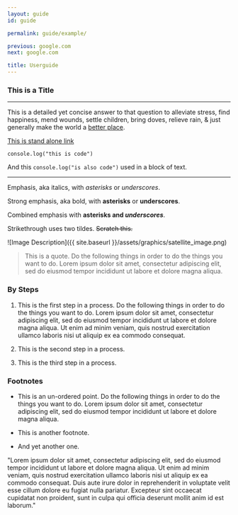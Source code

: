 ```yaml
---
layout: guide
id: guide

permalink: guide/example/

previous: google.com
next: google.com

title: Userguide
---
```


### This is a Title

---

This is a detailed yet concise answer to that question to alleviate stress, find happiness, mend wounds, settle children, bring doves, relieve rain, & just generally make the world a [better place](notaurl.com).

[This is stand alone link](notaurl.com)

```console.log("this is code")```

And this `console.log("is also code")` used in a block of text.

---

Emphasis, aka italics, with *asterisks* or _underscores_.

Strong emphasis, aka bold, with **asterisks** or __underscores__.

Combined emphasis with **asterisks and _underscores_**.

Strikethrough uses two tildes. ~~Scratch this.~~

![Image Description]({{ site.baseurl }}/assets/graphics/satellite_image.png)

> This is a quote. Do the following things in order to do the things you want to do. Lorem ipsum dolor sit amet, consectetur adipiscing elit, sed do eiusmod tempor incididunt ut labore et dolore magna aliqua. 

### By Steps

1. This is the first step in a process. Do the following things in order to do the things you want to do. Lorem ipsum dolor sit amet, consectetur adipiscing elit, sed do eiusmod tempor incididunt ut labore et dolore magna aliqua. Ut enim ad minim veniam, quis nostrud exercitation ullamco laboris nisi ut aliquip ex ea commodo consequat. 

2. This is the second step in a process.

3. This is the third step in a process.

### Footnotes

- This is an un-ordered point. Do the following things in order to do the things you want to do. Lorem ipsum dolor sit amet, consectetur adipiscing elit, sed do eiusmod tempor incididunt ut labore et dolore magna aliqua. 

- This is another footnote.

- And yet another one.

"Lorem ipsum dolor sit amet, consectetur adipiscing elit, sed do eiusmod tempor incididunt ut labore et dolore magna aliqua. Ut enim ad minim veniam, quis nostrud exercitation ullamco laboris nisi ut aliquip ex ea commodo consequat. Duis aute irure dolor in reprehenderit in voluptate velit esse cillum dolore eu fugiat nulla pariatur. Excepteur sint occaecat cupidatat non proident, sunt in culpa qui officia deserunt mollit anim id est laborum."
